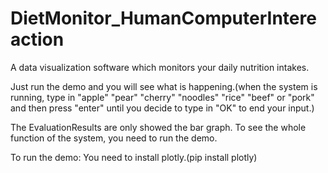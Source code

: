 # DietMonitor_HumanComputerIntereaction
A data visualization software which monitors your daily nutrition intakes.

Just run the demo and you will see what is happening.(when the system is running, type in "apple" "pear" "cherry" "noodles" "rice" "beef" or "pork" and then press "enter" until you decide to type in "OK" to end your input.)

The EvaluationResults are only showed the bar graph. To see the whole function of the system, you need to run the demo.

To run the demo:
You need to install plotly.(pip install plotly)
